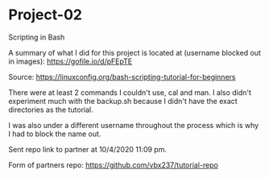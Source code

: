 # Project-02
Scripting in Bash

A summary of what I did for this project is located at (username blocked out in images): https://gofile.io/d/pFEpTE

Source: https://linuxconfig.org/bash-scripting-tutorial-for-beginners

There were at least 2 commands I couldn't use, cal and man. I also didn't experiment much with the backup.sh because I didn't have the exact directories as the tutorial.

I was also under a different username throughout the process which is why I had to block the name out.

Sent repo link to partner at 10/4/2020 11:09 pm.

Form of partners repo: https://github.com/vbx237/tutorial-repo
